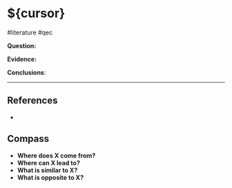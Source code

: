#  ${cursor}

#literature #qec

**Question:**

**Evidence:**

**Conclusions**:

---

## References
-

## Compass
- **Where does X come from?**
- **Where can X lead to?**
- **What is similar to X?**
- **What is opposite to X?**
